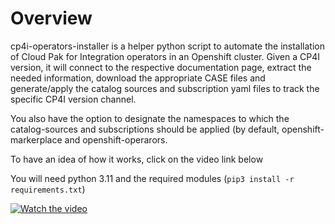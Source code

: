 # Overview

cp4i-operators-installer is a helper python script to automate the installation of Cloud Pak for Integration operators in an Openshift cluster. Given a CP4I version, it will connect to the respective documentation page, extract the needed information, download the appropriate CASE files and generate/apply the catalog sources and subscription yaml files to track the specific CP4I version channel.

You also have the option to designate the namespaces to which the catalog-sources and subscriptions should be applied (by default, openshift-markerplace and openshift-operarors.

To have an idea of how it works, click on the video link below

You will need python 3.11 and the required modules (```pip3 install -r requirements.txt```)

[![Watch the video](https://img.youtube.com/vi/JDQ1kJDeUwk/hqdefault.jpg)](https://youtu.be/JDQ1kJDeUwk)

